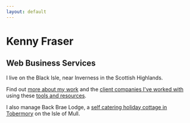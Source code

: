 ```yaml
---
layout: default
---
```

# Kenny Fraser

## Web Business Services

[//]: # (I design, build and manage websites for small businesses.)
    
I live on the Black Isle, near Inverness in the Scottish Highlands.
    
Find out [more about my work](about) and the [client companies I've worked with](clients) using these [tools and resources](tools).
    
I also manage Back Brae Lodge, a [self catering holiday cottage in Tobermory](https://mull.co) on the Isle of Mull.